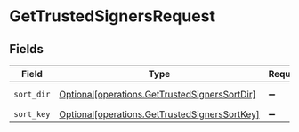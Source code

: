 # GetTrustedSignersRequest


## Fields

| Field                                                                                                    | Type                                                                                                     | Required                                                                                                 | Description                                                                                              |
| -------------------------------------------------------------------------------------------------------- | -------------------------------------------------------------------------------------------------------- | -------------------------------------------------------------------------------------------------------- | -------------------------------------------------------------------------------------------------------- |
| `sort_dir`                                                                                               | [Optional[operations.GetTrustedSignersSortDir]](undefined/models/operations/gettrustedsignerssortdir.md) | :heavy_minus_sign:                                                                                       | sorting direction                                                                                        |
| `sort_key`                                                                                               | [Optional[operations.GetTrustedSignersSortKey]](undefined/models/operations/gettrustedsignerssortkey.md) | :heavy_minus_sign:                                                                                       | sort key                                                                                                 |
